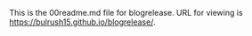 This is the 00readme.md file for blogrelease.
URL for viewing is <https://bulrush15.github.io/blogrelease/>.

